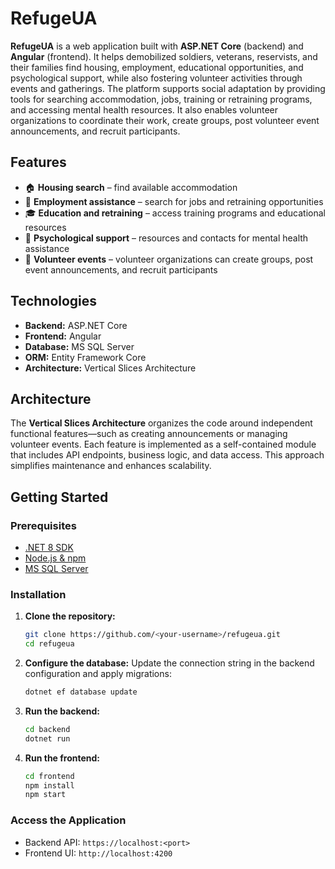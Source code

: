# RefugeUA

**RefugeUA** is a web application built with **ASP.NET Core** (backend) and **Angular** (frontend). It helps demobilized soldiers, veterans, reservists, and their families find housing, employment, educational opportunities, and psychological support, while also fostering volunteer activities through events and gatherings. The platform supports social adaptation by providing tools for searching accommodation, jobs, training or retraining programs, and accessing mental health resources. It also enables volunteer organizations to coordinate their work, create groups, post volunteer event announcements, and recruit participants.

## Features
- 🏠 **Housing search** – find available accommodation
- 💼 **Employment assistance** – search for jobs and retraining opportunities
- 🎓 **Education and retraining** – access training programs and educational resources
- 💚 **Psychological support** – resources and contacts for mental health assistance
- 🤝 **Volunteer events** – volunteer organizations can create groups, post event announcements, and recruit participants

## Technologies
- **Backend:** ASP.NET Core
- **Frontend:** Angular
- **Database:** MS SQL Server
- **ORM:** Entity Framework Core
- **Architecture:** Vertical Slices Architecture

## Architecture
The **Vertical Slices Architecture** organizes the code around independent functional features—such as creating announcements or managing volunteer events. Each feature is implemented as a self-contained module that includes API endpoints, business logic, and data access. This approach simplifies maintenance and enhances scalability.

## Getting Started

### Prerequisites
- [.NET 8 SDK](https://dotnet.microsoft.com/)
- [Node.js & npm](https://nodejs.org/)
- [MS SQL Server](https://www.microsoft.com/sql-server)

### Installation
1. **Clone the repository:**
   ```bash
   git clone https://github.com/<your-username>/refugeua.git
   cd refugeua
   ```
2. **Configure the database:**
   Update the connection string in the backend configuration and apply migrations:
   ```bash
   dotnet ef database update
   ```
3. **Run the backend:**
   ```bash
   cd backend
   dotnet run
   ```
4. **Run the frontend:**
   ```bash
   cd frontend
   npm install
   npm start
   ```

### Access the Application
- Backend API: `https://localhost:<port>`
- Frontend UI: `http://localhost:4200`
